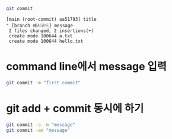 ```zsh
git commit
```

```vim
[main (root-commit) aa51793] title
" [branch 해시코드] message
 2 files changed, 2 insertions(+)
 create mode 100644 a.txt
 create mode 100644 hello.txt
```

# command line에서 message 입력

```zsh
git commit -m "first commit"
```

# git add + commit 동시에 하기

```zsh
git commit -a -m "message"
git commit -am "message"
```
